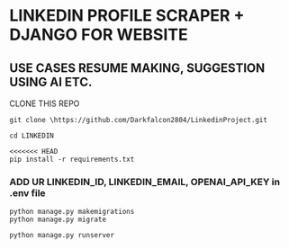 # LINKEDIN PROFILE SCRAPER + DJANGO FOR WEBSITE
## USE CASES RESUME MAKING, SUGGESTION USING AI ETC.
CLONE THIS REPO 
```
git clone \https://github.com/Darkfalcon2804/LinkedinProject.git
```
```
cd LINKEDIN
```

```
<<<<<<< HEAD
pip install -r requirements.txt

```
### ADD UR LINKEDIN_ID, LINKEDIN_EMAIL, OPENAI_API_KEY in .env file

```
python manage.py makemigrations
python manage.py migrate
```
```
python manage.py runserver
```
